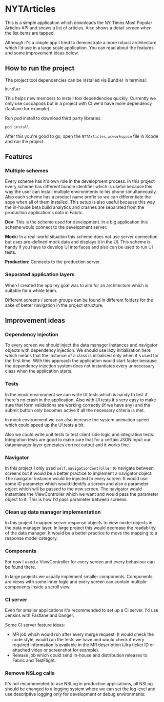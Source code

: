 # NYTArticles

This is a simple application which downloads the NY Times Most Popular Articles API and shows a list of articles. Also shows a detail screen when the list items are tapped.

Although it's a simple app I tried to demonstrate a more robust architecture which I'd use in a large scale application. You can read about the features and some improvement ideas below.

## How to run the project

The project tool dependencies can be installed via Bundler in terminal:

```
bundler
```

This helps new members to install tool dependencies quickly. Currently we only use cocoapods but in a project with CI we'd have more dependency (fastlane for example).

Run pod install to download third party libraries:

```
pod install
```

After this you're good to go, open the `NYTArticles.xcworkspace` file in Xcode and run the project.

## Features

### Multiple schemes

Every scheme has it's own role in the development process. In this project every scheme has different bundle identifier which is useful because this way the user can install multiple environments to his phone simultaneously. Also each scheme has a product name prefix so we can differentiate the apps when all of them installed. This setup is also useful because this way the in-house beta build analytics and crashes are separated from the production application's data in Fabric.

**Dev:** This is the scheme used for development. In a big application this scheme would connect to the development server.

**Mock:** In a real-world situation this scheme does not use server connection but uses pre-defined mock data and displays it in the UI. This scheme is handy if you have to develop UI interfaces and also can be used to run UI tests.

**Production:** Connects to the production server.

### Separated application layers

When I created the app my goal was to aim for an architecture which is suitable for a whole team.

Different screens / screen groups can be found in different folders for the sake of better navigation in the project structure.

## Improvement ideas

### Dependency injection

To every screen we should inject the data manager instances and navigator objects with dependency injection. We should use lazy initialisation here which means that the instance of a class is initialised only when it's used for the first time. With this approach the application would start faster because the dependency injection system does not instantiates every unnecessary class when the application starts.

### Tests

In the mock environment we can write UI tests which is handy to test if there's no crash in the application. Also with UI tests it's very easy to make sure that form validations are working correctly (if we have any) and the submit button only becomes active if all the necessary criteria is met.

In mock environment we can also increase the system animation speed which could speed up the UI tests a bit.

Also we could write unit tests to test client side logic and integration tests. Integration tests are good to make sure that for a certain JSON input our datamanager layer generates correct output and it works fine.

### Navigator

In this project I only used `self.navigationController` to navigate between screens but it would be a better practice to implement a navigator object. The navigator instance would be injected to every screen. It would use some ID parameter which would identify a screen and also a parameter object which will be passed to the new screen. The navigator would instantiate the ViewController which we want and would pass the parameter object to it. This is how I'd pass parameter between screens.

### Clean up data manager implementation

In this project I mapped server response objects to view model objects in the data manager layer. In large project this would decrease the readability of the data manager. It would be a better practice to move the mapping to a response model category.

### Components

For now I used a ViewController for every screen and every behaviour can be found there.

In large projects we usually implement smaller components. Components are views with some inner logic and every screen can contain multiple components inside a scroll view.

### CI server

Even for smaller applications it's recommended to set up a CI server. I'd use Jenkins with Fastlane and Danger.

Some CI server feature ideas:

* MR job which would run after every merge request. It would check the code style, would run the tests we have and would check if every required information is available in the MR description (Jira ticket ID or attached video or screenshot for example).
* Release job which could send in-house and distribution releases to Fabric and TestFlight.

### Remove NSLog calls

It's not recommended to use NSLog in production applications, all NSLog should be changed to a logging system where we can set the log level and use descriptive logging only for development or debug environments.

